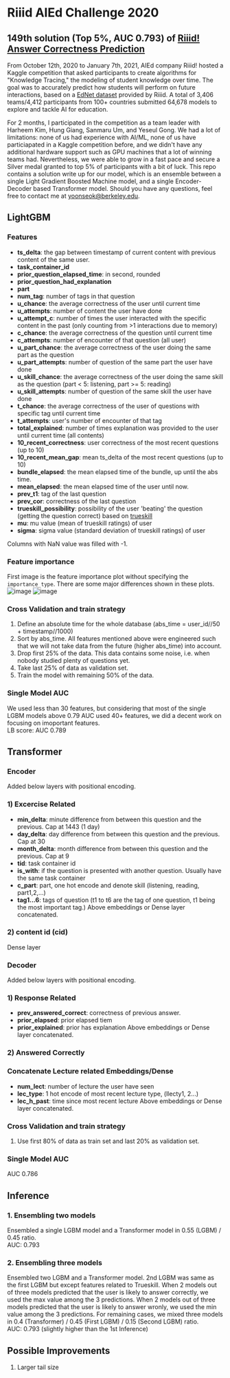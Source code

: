 # Riiid AIEd Challenge 2020
## 149th solution (Top 5%, AUC 0.793) of [Riiid! Answer Correctness Prediction](https://www.kaggle.com/c/riiid-test-answer-prediction)

From October 12th, 2020 to January 7th, 2021, AIEd company Riiid! hosted a Kaggle competition that asked participants to create algorithms for "Knowledge Tracing," the modeling of student knowledge over time. The goal was to accurately predict how students will perform on future interactions, based on a [EdNet dataset](https://github.com/riiid/ednet) provided by Riiid.  A total of 3,406 teams/4,412 participants from 100+ countries submitted 64,678 models to explore and tackle AI for education. 

For 2 months, I participated in the competition as a team leader with Harheem Kim, Hung Giang, Sanmaru Um, and Yeseul Gong. We had a lot of limitations: none of us had experience with AI/ML, none of us have particiapated in a Kaggle competition before, and we didn't have any additional hardware support such as GPU machines that a lot of winning teams had. Nevertheless, we were able to grow in a fast pace and secure a Silver medal granted to top 5% of participants with a bit of luck. This repo contains a solution write up for our model, which is an ensemble between a single Light Gradient Boosted Machine model, and a single Encoder-Decoder based Transformer model. Should you have any questions, feel free to contact me at yoonseok@berkeley.edu.

## LightGBM
### Features
* **ts_delta**: the gap between timestamp of current content with previous content of the same user.
* **task_container_id**
* **prior_question_elapsed_time**: in second, rounded
* **prior_question_had_explanation**
* **part**
* **num_tag**: number of tags in that question
* **u_chance**: the average correctness of the user until current time
* **u_attempts**: number of content the user have done
* **u_attempt_c**: number of times the user interacted with the specific content in the past (only counting from >1 interactions due to memory)
* **c_chance**: the average correctness of the question until current time
* **c_attempts**:  number of encounter of that question (all user)
* **u_part_chance**: the average correctness of the user doing the same part as the question
* **u_part_attempts**: number of question of the same part the user have done
* **u_skill_chance**: the average correctness of the user doing the same skill as the question (part < 5: listening, part >= 5: reading)
* **u_skill_attempts**: number of question of the same skill the user have done
* **t_chance**: the average correctness of the user of questions with specific tag until current time
* **t_attempts**: user's number of encounter of that tag
* **total_explained**: number of times explanation was provided to the user until current time (all contents)
* **10_recent_correctness**: user correctness of the most recent questions (up to 10)
* **10_recent_mean_gap**: mean ts_delta of the most recent questions (up to 10)
* **bundle_elapsed**: the mean elapsed time of the bundle, up until the abs time.
* **mean_elapsed**: the mean elapsed time of the user until now. 
* **prev_t1**: tag of the last question
* **prev_cor**: correctness of the last question
* **trueskill_possibility**: possibility of the user 'beating' the question (getting the question correct) based on [trueskill](https://trueskill.org/)
* **mu**: mu value (mean of trueskill ratings) of user
* **sigma**: sigma value (standard deviation of trueskill ratings) of user 

Columns with NaN value was filled with -1. 

### Feature importance
First image is the feature importance plot without specifying the ```importance_type```. There are some major differences shown in these plots.  
![image](https://user-images.githubusercontent.com/57027695/104830230-286b0700-58c0-11eb-9244-f254664cc009.png)
![image](https://user-images.githubusercontent.com/57027695/104830236-4173b800-58c0-11eb-9e75-1f8b54d065cc.png)

### Cross Validation and train strategy
1. Define an absolute time for the whole database (abs_time = user_id//50 + timestamp//1000)
2. Sort by abs_time. All features mentioned above were engineered such that we will not take data from the future (higher abs_time) into account.
3. Drop first 25% of the data. This data contains some noise, i.e. when nobody studied plenty of questions yet.
4. Take last 25% of data as validation set. 
5. Train the model with remaining 50% of the data. 

### Single Model AUC
We used less than 30 features, but considering that most of the single LGBM models above 0.79 AUC used 40+ features, we did a decent work on focusing on imoportant features.  
LB score: AUC 0.789

## Transformer
### Encoder
Added below layers with positional encoding. 

### 1) Excercise Related
* **min_delta**: minute difference from between this question and the previous. Cap at 1443 (1 day)
* **day_delta**: day difference from between this question and the previous. Cap at 30
* **month_delta**: month difference from between this question and the previous. Cap at 9
* **tid**: task container id
* **is_with**: if the question is presented with another question. Usually have the same task container
* **c_part**: part, one hot encode and denote skill (listening, reading, part1,2,...)
* **tag1...6**: tags of question (t1 to t6 are the tag of one question, t1 being the most important tag.)
Above embeddings or Dense layer concatenated.

### 2) content id (cid)
Dense layer

### Decoder
Added below layers with positional encoding.

### 1) Response Related
* **prev_answered_correct**: correctness of previous answer.
* **prior_elapsed**: prior elapsed tiem
* **prior_explained**: prior has explanation
Above embeddings or Dense layer concatenated.

### 2) Answered Correctly

### Concatenate Lecture related Embeddings/Dense
* **num_lect**: number of lecture the user have seen
* **lec_type**: 1 hot encode of most recent lecture type, (llecty1, 2...)
* **lec_h_past**: time since most recent lecture
Above embeddings or Dense layer concatenated.


### Cross Validation and train strategy
1. Use first 80% of data as train set and last 20% as validation set. 

### Single Model AUC
AUC 0.786

## Inference
### 1. Ensembling two models
Ensembled a single LGBM model and a Transformer model in 0.55 (LGBM) / 0.45 ratio.  
AUC: 0.793

### 2. Ensembling three models
Ensembled two LGBM and a Transformer model. 2nd LGBM was same as the first LGBM but except features related to Trueskill.
When 2 models out of three models predicted that the user is likely to answer correctly, we used the max value among the 3 predictions.
When 2 models out of three models predicted that the user is likely to answer wronly, we used the min value among the 3 predictions.
For remaining cases, we mixed three models in 0.4 (Transformer) / 0.45 (First LGBM) / 0.15 (Second LGBM) ratio.  
AUC: 0.793 (slightly higher than the 1st Inference)

## Possible Improvements
1. Larger tail size

